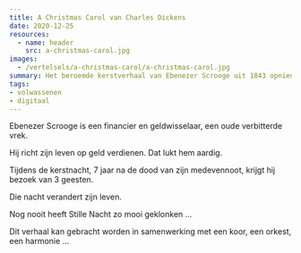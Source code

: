 ```yaml
---
title: A Christmas Carol van Charles Dickens
date: 2020-12-25
resources:
  - name: header
    src: a-christmas-carol.jpg
images:
  - /vertelsels/a-christmas-carol/a-christmas-carol.jpg
summary: Het beroemde kerstverhaal van Ebenezer Scrooge uit 1843 opnieuw verteld in een kwieke hedendaagse taal.
tags:
- volwassenen
- digitaal
---
```


Ebenezer Scrooge is een financier en geldwisselaar, een oude verbitterde vrek.

Hij richt zijn leven op geld verdienen. Dat lukt hem aardig. 

Tijdens de kerstnacht, 7 jaar na de dood van zijn medevennoot, krijgt hij bezoek van 3 geesten.

Die nacht verandert zijn leven.

Nog nooit heeft Stille Nacht zo mooi geklonken …

Dit verhaal kan gebracht worden in samenwerking met een koor, een orkest, een harmonie …
